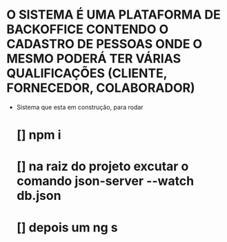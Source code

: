 # O SISTEMA É UMA PLATAFORMA DE BACKOFFICE CONTENDO O CADASTRO DE PESSOAS ONDE O MESMO PODERÁ TER VÁRIAS QUALIFICAÇÕES (CLIENTE, FORNECEDOR, COLABORADOR)
- Sistema que esta em construção, para rodar
    #  [] npm i
    #  [] na raiz do projeto excutar o comando json-server --watch db.json 
    #  [] depois um ng s
